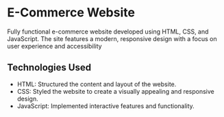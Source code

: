 # E-Commerce Website

Fully functional e-commerce website developed using HTML, CSS, and JavaScript. The site features a modern, responsive design with a focus on user experience and accessibility

## Technologies Used

- HTML: Structured the content and layout of the website.
- CSS: Styled the website to create a visually appealing and responsive design.
- JavaScript: Implemented interactive features and functionality.


